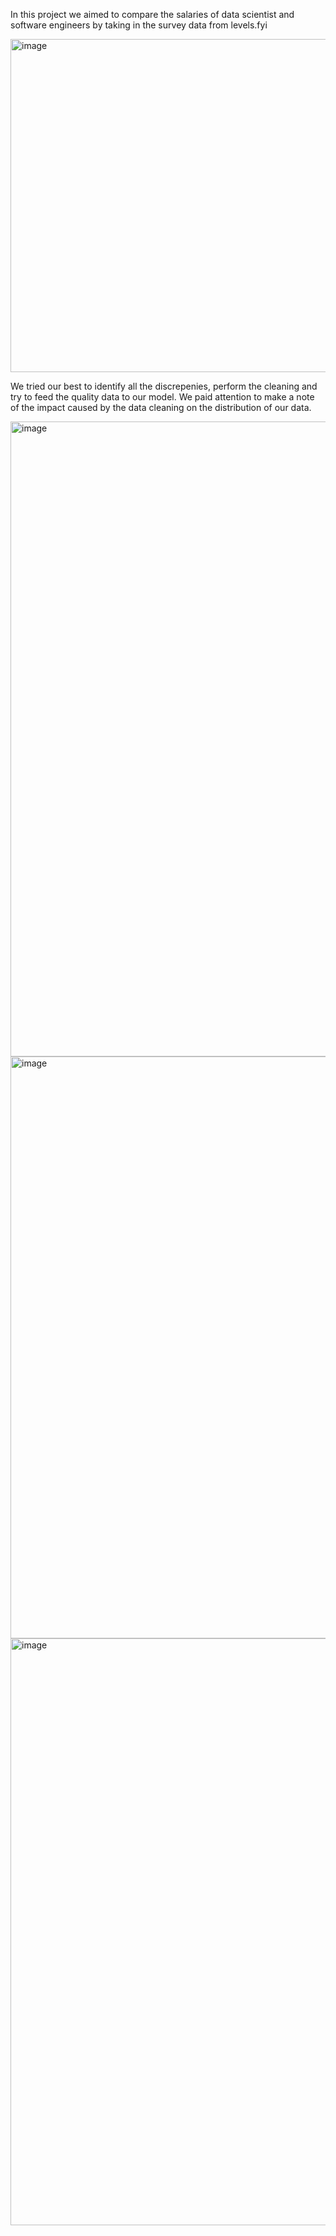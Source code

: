 In this project we aimed to compare the salaries of data scientist and software engineers by taking in the survey data from levels.fyi

<img width="533" alt="image" src="https://user-images.githubusercontent.com/31846843/167708580-044c56a3-76b6-4d13-b6d4-5cc4ec12afdc.png"> 

We tried our best to identify all the discrepenies, perform the cleaning and try to feed the quality data to our model. 
We paid attention to make a note of the impact caused by the data cleaning on the distribution of our data.

<img width="1016" alt="image" src="https://user-images.githubusercontent.com/31846843/167707969-70e2eb8a-1989-47f7-af96-c307ea301ebf.png">

<img width="931" alt="image" src="https://user-images.githubusercontent.com/31846843/167708025-e51153c8-6d0e-4f94-9ead-fa010041940b.png">

<img width="939" alt="image" src="https://user-images.githubusercontent.com/31846843/167708098-64d25aa6-0e3b-4049-a811-8585f8ba74c4.png">

